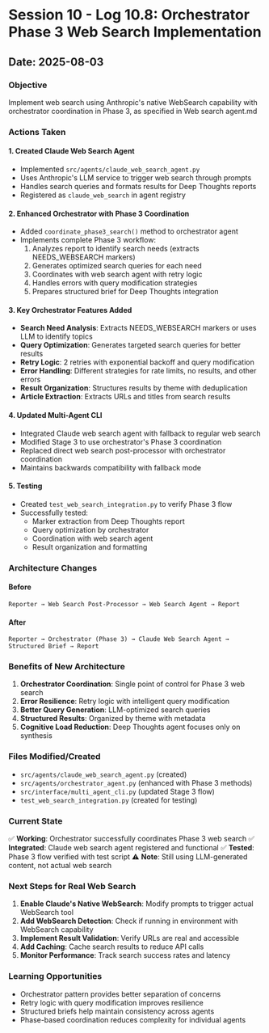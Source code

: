 # Session 10 - Log 10.8: Orchestrator Phase 3 Web Search Implementation

## Date: 2025-08-03

### Objective
Implement web search using Anthropic's native WebSearch capability with orchestrator coordination in Phase 3, as specified in Web search agent.md

### Actions Taken

#### 1. Created Claude Web Search Agent
- Implemented `src/agents/claude_web_search_agent.py`
- Uses Anthropic's LLM service to trigger web search through prompts
- Handles search queries and formats results for Deep Thoughts reports
- Registered as `claude_web_search` in agent registry

#### 2. Enhanced Orchestrator with Phase 3 Coordination
- Added `coordinate_phase3_search()` method to orchestrator agent
- Implements complete Phase 3 workflow:
  1. Analyzes report to identify search needs (extracts NEEDS_WEBSEARCH markers)
  2. Generates optimized search queries for each need
  3. Coordinates with web search agent with retry logic
  4. Handles errors with query modification strategies
  5. Prepares structured brief for Deep Thoughts integration

#### 3. Key Orchestrator Features Added
- **Search Need Analysis**: Extracts NEEDS_WEBSEARCH markers or uses LLM to identify topics
- **Query Optimization**: Generates targeted search queries for better results
- **Retry Logic**: 2 retries with exponential backoff and query modification
- **Error Handling**: Different strategies for rate limits, no results, and other errors
- **Result Organization**: Structures results by theme with deduplication
- **Article Extraction**: Extracts URLs and titles from search results

#### 4. Updated Multi-Agent CLI
- Integrated Claude web search agent with fallback to regular web search
- Modified Stage 3 to use orchestrator's Phase 3 coordination
- Replaced direct web search post-processor with orchestrator coordination
- Maintains backwards compatibility with fallback mode

#### 5. Testing
- Created `test_web_search_integration.py` to verify Phase 3 flow
- Successfully tested:
  - Marker extraction from Deep Thoughts report
  - Query optimization by orchestrator
  - Coordination with web search agent
  - Result organization and formatting

### Architecture Changes

#### Before
```
Reporter → Web Search Post-Processor → Web Search Agent → Report
```

#### After
```
Reporter → Orchestrator (Phase 3) → Claude Web Search Agent → Structured Brief → Report
```

### Benefits of New Architecture

1. **Orchestrator Coordination**: Single point of control for Phase 3 web search
2. **Error Resilience**: Retry logic with intelligent query modification
3. **Better Query Generation**: LLM-optimized search queries
4. **Structured Results**: Organized by theme with metadata
5. **Cognitive Load Reduction**: Deep Thoughts agent focuses only on synthesis

### Files Modified/Created
- `src/agents/claude_web_search_agent.py` (created)
- `src/agents/orchestrator_agent.py` (enhanced with Phase 3 methods)
- `src/interface/multi_agent_cli.py` (updated Stage 3 flow)
- `test_web_search_integration.py` (created for testing)

### Current State
✅ **Working**: Orchestrator successfully coordinates Phase 3 web search
✅ **Integrated**: Claude web search agent registered and functional
✅ **Tested**: Phase 3 flow verified with test script
⚠️ **Note**: Still using LLM-generated content, not actual web search

### Next Steps for Real Web Search
1. **Enable Claude's Native WebSearch**: Modify prompts to trigger actual WebSearch tool
2. **Add WebSearch Detection**: Check if running in environment with WebSearch capability
3. **Implement Result Validation**: Verify URLs are real and accessible
4. **Add Caching**: Cache search results to reduce API calls
5. **Monitor Performance**: Track search success rates and latency

### Learning Opportunities
- Orchestrator pattern provides better separation of concerns
- Retry logic with query modification improves resilience
- Structured briefs help maintain consistency across agents
- Phase-based coordination reduces complexity for individual agents